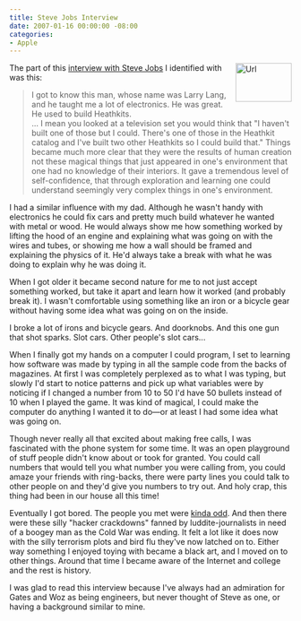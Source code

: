 ```yaml
---
title: Steve Jobs Interview
date: 2007-01-16 00:00:00 -08:00
categories:
- Apple
---
```


<p><a href="http://torrez.typepad.com/photos/uncategorized/url.jpg"><img width="100" height="69" border="0" alt="Url" title="Url" src="http://notes.torrez.org/images/url.jpg" style="margin: 0px 0px 5px 5px; float: right;" /></a>

The part of this <a href="http://americanhistory.si.edu/collections/comphist/sj1.html">interview with Steve Jobs</a> I identified with was this:
</p>
<blockquote><p>
I got to know this man, whose name was Larry Lang, and he taught me a lot of electronics. He was great. He used to build Heathkits.<br />
... I mean you looked at a television set you would think that &quot;I haven't built one of those but I could. There's one of those in the Heathkit catalog and I've built two other Heathkits so I could build that.&quot; Things became much more clear that they were the results of human creation not these magical things that just appeared in one's environment that one had no knowledge of their interiors. It gave a tremendous level of self-confidence, that through exploration and learning one could understand seemingly very complex things in one's environment.
</p></blockquote>
<p>
I had a similar influence with my dad. Although he wasn't handy with electronics he could fix cars and pretty much build whatever he wanted with metal or wood. He would always show me how something worked by lifting the hood of an engine and explaining what was going on with the wires and tubes, or showing me how a wall should be framed and explaining the physics of it. He'd always take a break with what he was doing to explain why he was doing it.
</p>
<p>
When I got older it became second nature for me to not just accept something worked, but take it apart and learn how it worked (and probably break it). I wasn't comfortable using something like an iron or a bicycle gear without having some idea what was going on on the inside.
</p>
<p>
I broke a lot of irons and bicycle gears. And doorknobs. And this one gun that shot sparks. Slot cars. Other people's slot cars...
</p>
<p>
When I finally got my hands on a computer I could program, I set to learning how software was made by typing in all the sample code from the backs of magazines. At first I was completely perplexed as to what I was typing, but slowly I'd start to notice patterns and pick up what variables were by noticing if I changed a number from 10 to 50 I'd have 50 bullets instead of 10 when I played the game. It was kind of magical, I could make the computer do anything I wanted it to do—or at least I had some idea what was going on.
</p>
<p>
Though never really all that excited about making free calls, I was fascinated with the phone system for some time. It was an open playground of stuff people didn't know about or took for granted. You could call numbers that would tell you what number you were calling from, you could amaze your friends with ring-backs, there were party lines you could talk to other people on and they'd give you numbers to try out. And holy crap, this thing had been in our house all this time!
</p>
<p>
Eventually I got bored. The people you met were <a href="http://www.boingboing.net/2007/01/16/capn_crunch_at_63.html">kinda odd</a>. And then there were these silly &quot;hacker crackdowns&quot; fanned by luddite-journalists in need of a boogey man as the Cold War was ending. It felt a lot like it does now with the silly terrorism plots and bird flu they've now latched on to. Either way something I enjoyed toying with became a black art, and I moved on to other things. Around that time I became aware of the Internet and college and the rest is history.
</p>
<p>
I was glad to read this interview because I've always had an admiration for Gates and Woz as being engineers, but never thought of Steve as one, or having a background similar to mine.
</p>
